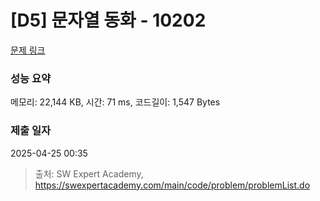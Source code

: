 # [D5] 문자열 동화 - 10202 

[문제 링크](https://swexpertacademy.com/main/code/problem/problemDetail.do?contestProbId=AXMCa8EaVioDFAWv) 

### 성능 요약

메모리: 22,144 KB, 시간: 71 ms, 코드길이: 1,547 Bytes

### 제출 일자

2025-04-25 00:35



> 출처: SW Expert Academy, https://swexpertacademy.com/main/code/problem/problemList.do